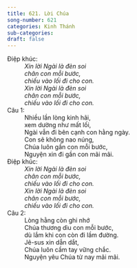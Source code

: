 ```yaml
---
title: 621. Lời Chúa
song-number: 621
categories: Kinh Thánh
sub-categories: 
draft: false
---
```

<dl><dt>Điệp khúc:</dt><dd data-chorus="1"><em>Xin lời Ngài là đèn soi <br/>chân con mỗi bước, <br/>chiếu vào lối đi cho con. <br/>Xin lời Ngài là đèn soi <br/>chân con mỗi bước, <br/>chiếu vào lối đi cho con. </em></dd><dt>Câu 1:</dt><dd data-verse="1">Nhiều lần lòng kinh hãi, <br/>xem dường như mất lối, <br/>Ngài vẫn đi bên cạnh con hằng ngày. <br/>Con sẽ không nao núng, <br/>Chúa luôn gần con mỗi bước, <br/>Nguyện xin đi gần con mãi mãi. </dd><dt>Điệp khúc:</dt><dd data-chorus="1"><em>Xin lời Ngài là đèn soi <br/>chân con mỗi bước, <br/>chiếu vào lối đi cho con. <br/>Xin lời Ngài là đèn soi <br/>chân con mỗi bước, <br/>chiếu vào lối đi cho con. </em></dd><dt>Câu 2:</dt><dd data-verse="2">Lòng hằng còn ghi nhớ <br/>Chúa thương dìu con mỗi bước, <br/>dù lắm khi con còn đi lầm đường. <br/>Jê-sus xin dẫn dắt, <br/>Chúa luôn cầm tay vững chắc. <br/>Nguyện yêu Chúa từ nay mãi mãi. </dd></dl>